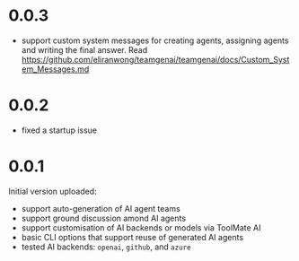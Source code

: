# 0.0.3

* support custom system messages for creating agents, assigning agents and writing the final answer.
    Read https://github.com/eliranwong/teamgenai/teamgenai/docs/Custom_System_Messages.md

# 0.0.2

* fixed a startup issue

# 0.0.1

Initial version uploaded:
* support auto-generation of AI agent teams
* support ground discussion amond AI agents
* support customisation of AI backends or models via ToolMate AI
* basic CLI options that support reuse of generated AI agents
* tested AI backends: `openai`, `github`, and `azure`